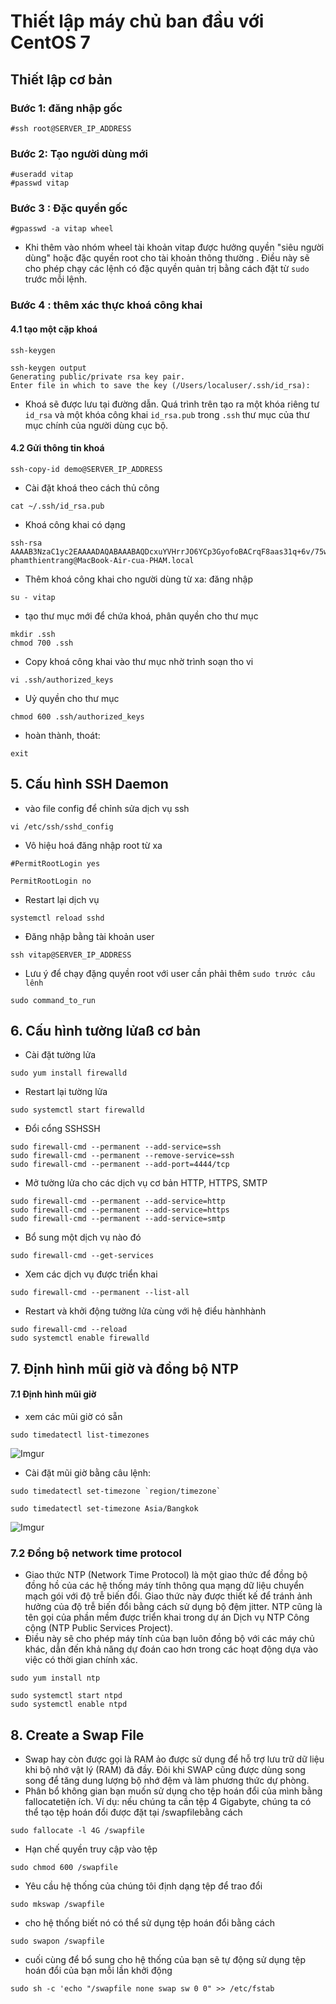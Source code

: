 # Thiết lập máy chủ ban đầu với CentOS 7

## Thiết lập cơ bản
### Bước 1: đăng nhập gốc
```
#ssh root@SERVER_IP_ADDRESS
```
### Bước 2: Tạo người dùng mới
```
#useradd vitap
#passwd vitap
```
### Bước 3 : Đặc quyền gốc
```
#gpasswd -a vitap wheel
````
- Khi thêm vào nhóm wheel tài khoản vitap được hưởng  quyền "siêu người dùng" hoặc đặc quyền root cho tài khoản thông thường . Điều này sẽ cho phép chạy các lệnh có đặc quyền quản trị bằng cách đặt từ `sudo` trước mỗi lệnh.

### Bước 4 : thêm xác thực khoá công khai
#### 4.1 tạo một cặp khoá

```
ssh-keygen
```

```
ssh-keygen output
Generating public/private rsa key pair.
Enter file in which to save the key (/Users/localuser/.ssh/id_rsa):
```
- Khoá sẽ được lưu tại đường dẫn. Quá trình trên tạo ra một khóa riêng tư `id_rsa` và một khóa công khai `id_rsa.pub` trong `.ssh` thư mục của thư mục chính của người dùng cục bộ. 
#### 4.2 Gửi thông tin khoá
```
ssh-copy-id demo@SERVER_IP_ADDRESS
```
- Cài đặt khoá theo cách thủ công
```
cat ~/.ssh/id_rsa.pub 
```
  - Khoá công khai có dạng
```
ssh-rsa AAAAB3NzaC1yc2EAAAADAQABAAABAQDcxuYVHrrJO6YCp3GyofoBACrqF8aas31q+6v/75w5psvqlbpg2BlPTV2X7yhuT0DBaru5A9KaOcAG1CkvizPaVCeBPhEwXnyXHrghRd7XvaphT1uhbLtJoGsRia1tB5iD76/yXcLrwbFkBk1/hvN8WyNU56nwZO/oCuZaS964eW0A+ZtTEiOoTGqtNJP1UPpiQ8Ji7eAlZj9K9z3MGLICBXyCqtNKbON021z+95DshtDMKKa+b1Tp5WxYkDzhlHezabUFG9Rpv1OaOlw8puUOxWNakSy8xVfrBU8jKnuKFo+LXKHUdoCNv5K+U/Uz3hd9bGePtj/+VjaLr9PX01AJ phamthientrang@MacBook-Air-cua-PHAM.local

```
- Thêm khoá công khai cho người dùng từ xa: đăng nhập
```
su - vitap
```
- tạo thư mục mới để chứa khoá, phân quyền cho thư mục
```
mkdir .ssh
chmod 700 .ssh
```

- Copy khoá công khai vào thư mục nhờ trình soạn tho vi
```
vi .ssh/authorized_keys
```
- Uỷ quyền cho thư mục
```
chmod 600 .ssh/authorized_keys
```
- hoàn thành, thoát:
```
exit
```

## 5. Cấu hình SSH Daemon

- vào file config để chỉnh sửa dịch vụ ssh
```
vi /etc/ssh/sshd_config
```
- Vô hiệu hoá đăng nhập root từ xa
```
#PermitRootLogin yes
```
```
PermitRootLogin no
```
- Restart lại dịch vụ
```
systemctl reload sshd
```
- Đăng nhập bằng tài khoản user 
```
ssh vitap@SERVER_IP_ADDRESS
```
- Lưu ý để chạy đặng quyền root với user cần phải thêm `sudo trước câu lênh`
```
sudo command_to_run
```
## 6. Cấu hình tường lửaß cơ bản
- Cài đặt tường lửa
```
sudo yum install firewalld
```
- Restart lại tường lửa
```
sudo systemctl start firewalld
```
- Đổi cổng SSHSSH
```
sudo firewall-cmd --permanent --add-service=ssh
sudo firewall-cmd --permanent --remove-service=ssh
sudo firewall-cmd --permanent --add-port=4444/tcp
```
- Mở tường lửa cho các dịch vụ cơ bản HTTP, HTTPS, SMTP
```
sudo firewall-cmd --permanent --add-service=http
sudo firewall-cmd --permanent --add-service=https
sudo firewall-cmd --permanent --add-service=smtp
```
- Bổ sung một dịch vụ nào đó
```
sudo firewall-cmd --get-services
```
- Xem các dịch vụ được triển khai
```
sudo firewall-cmd --permanent --list-all
```
- Restart và khởi động tường lửa cùng với hệ điểu hànhhành
```
sudo firewall-cmd --reload
sudo systemctl enable firewalld
```
## 7. Định hình mũi giờ và đồng bộ NTP
#### 7.1 Định hình mũi giờ
- xem các mũi giờ có sẵn
```
sudo timedatectl list-timezones
```

![Imgur](https://i.imgur.com/FnCoVV3.png)

- Cài đặt mũi giờ bằng câu lệnh:
```
sudo timedatectl set-timezone `region/timezone`
```
```
sudo timedatectl set-timezone Asia/Bangkok
```

![Imgur](https://i.imgur.com/rEwmFzY.png)

### 7.2 Đồng bộ network time protocol
- Giao thức NTP (Network Time Protocol) là một giao thức để đồng bộ đồng hồ của các hệ thống máy tính thông qua mạng dữ liệu chuyển mạch gói với độ trễ biến đổi. Giao thức này được thiết kế để tránh ảnh hưởng của độ trễ biến đổi bằng cách sử dụng bộ đệm jitter. NTP cũng là tên gọi của phần mềm được triển khai trong dự án Dịch vụ NTP Công cộng (NTP Public Services Project).
-  Điều này sẽ cho phép máy tính của bạn luôn đồng bộ với các máy chủ khác, dẫn đến khả năng dự đoán cao hơn trong các hoạt động dựa vào việc có thời gian chính xác.
```
sudo yum install ntp
```
```
sudo systemctl start ntpd
sudo systemctl enable ntpd
```
## 8. Create a Swap File
- Swap hay còn được gọi là RAM ảo được sử dụng để hỗ trợ lưu trữ dữ liệu khi bộ nhớ vật lý (RAM) đã đầy. Đôi khi SWAP cũng được dùng song song để tăng dung lượng bộ nhớ đệm và làm phương thức dự phòng.
- Phân bổ không gian bạn muốn sử dụng cho tệp hoán đổi của mình bằng fallocatetiện ích. Ví dụ: nếu chúng ta cần tệp 4 Gigabyte, chúng ta có thể tạo tệp hoán đổi được đặt tại /swapfilebằng cách 
```
sudo fallocate -l 4G /swapfile
```
- Hạn chế quyền truy cập vào tệp
```
sudo chmod 600 /swapfile
```
- Yêu cầu hệ thống của chúng tôi định dạng tệp để trao đổi
```
sudo mkswap /swapfile
```
- cho hệ thống biết nó có thể sử dụng tệp hoán đổi bằng cách
```
sudo swapon /swapfile
```
- cuối cùng để bổ sung cho hệ thống của bạn sẽ tự động sử dụng tệp hoán đổi của bạn mỗi lần khởi động
```
sudo sh -c 'echo "/swapfile none swap sw 0 0" >> /etc/fstab
```